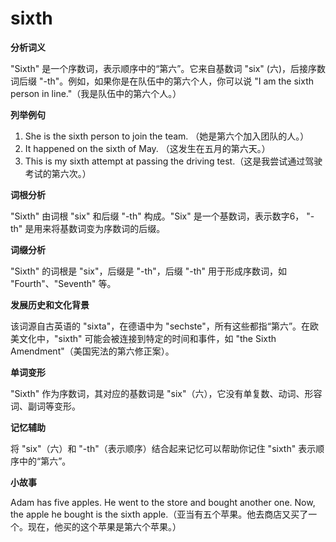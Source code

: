 # sixth

**分析词义**

  

"Sixth" 是一个序数词，表示顺序中的“第六”。它来自基数词 "six" (六)，后接序数词后缀 "-th"。例如，如果你是在队伍中的第六个人，你可以说 "I am the sixth person in line."（我是队伍中的第六个人。）

  

**列举例句**

  

1.  She is the sixth person to join the team. （她是第六个加入团队的人。）
2.  It happened on the sixth of May. （这发生在五月的第六天。）
3.  This is my sixth attempt at passing the driving test.（这是我尝试通过驾驶考试的第六次。）

  

**词根分析**

  

"Sixth" 由词根 "six" 和后缀 "-th" 构成。"Six" 是一个基数词，表示数字6， "-th" 是用来将基数词变为序数词的后缀。

  

**词缀分析**

  

"Sixth" 的词根是 "six"，后缀是 "-th"，后缀 "-th" 用于形成序数词，如 "Fourth"、"Seventh" 等。

  

**发展历史和文化背景**

  

该词源自古英语的 "sixta"，在德语中为 "sechste"，所有这些都指“第六”。在欧美文化中，"sixth" 可能会被连接到特定的时间和事件，如 "the Sixth Amendment"（美国宪法的第六修正案）。

  

**单词变形**

  

"Sixth" 作为序数词，其对应的基数词是 "six"（六），它没有单复数、动词、形容词、副词等变形。

  

**记忆辅助**

  

将 "six"（六）和 "-th"（表示顺序）结合起来记忆可以帮助你记住 "sixth" 表示顺序中的“第六”。

  

**小故事**

  

Adam has five apples. He went to the store and bought another one. Now, the apple he bought is the sixth apple.（亚当有五个苹果。他去商店又买了一个。现在，他买的这个苹果是第六个苹果。）
